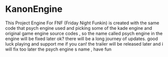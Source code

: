 # KanonEngine
This Project Engine For FNF (Friday Night Funkin) is created with the same code that psych engine used and picking some of the kade engine and original game engine source codes , so the name called psych engine in the engine will be fixed later ok? there will be a long journey of updates. good luck playing and support me if you can!
the trailer will be released later and i will fix too later the psych engine s name , have fun
